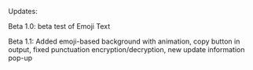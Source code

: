 Updates:

  Beta 1.0: beta test of Emoji Text

  Beta 1.1: Added emoji-based background with animation, copy button in output, fixed punctuation encryption/decryption, new update information pop-up
